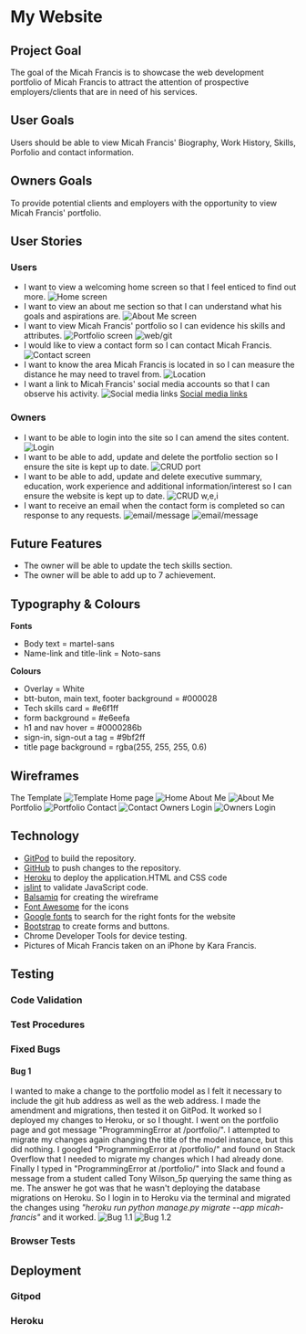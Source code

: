 # My Website
## Project Goal
The goal of the Micah Francis is to showcase the web development portfolio of Micah Francis to attract the attention of prospective employers/clients that are in need of his services.
## User Goals
Users should be able to view Micah Francis' Biography, Work History, Skills, Porfolio and contact information.
## Owners Goals
To provide potential clients and employers with the opportunity to view Micah Francis' portfolio.
## User Stories
### Users
 * I want to view a welcoming home screen so that I feel enticed to find out more. ![Home screen](/media/us_home.jpg)
 * I want to view an about me section so that I can understand what his goals and aspirations are. ![About Me screen](/media/us_about.jpg)
 * I want to view Micah Francis' portfolio so I can evidence his skills and attributes. ![Portfolio screen](/media/us_portfolio.jpg) ![web/git](/media)
 * I would like to view a contact form so I can contact Micah Francis. ![Contact screen](/media/us_contact.jpg)
 * I want to know the area Micah Francis is located in so I can measure the distance he may need to travel from. ![Location](/media/us_location.jpg)
 * I want a link to Micah Francis' social media accounts so that I can observe his activity. ![Social media links](/media/us_github.jpg) [Social media links](/media/us_linkedin.jpg)
### Owners
 * I want to be able to login into the site so I can amend the sites content. ![Login](/media/us_signin.jpg)
 * I want to be able to add, update and delete the portfolio section so I ensure the site is kept up to date. ![CRUD port](/media/us_crud_portfolio.jpg)
 * I want to be able to add, update and delete executive summary, education, work experience and additional information/interest so I can ensure the website is kept up to date. ![CRUD w,e,i](/media/us_crud_about.jpg)
 * I want to receive an email when the contact form is completed so can response to any requests. ![email/message](/media/us_contact_test.jpg) ![email/message](/media/us_test_email.jpg)
## Future Features
 * The owner will be able to update the tech skills section.
 * The owner will be able to add up to 7 achievement.
## Typography & Colours
**Fonts**
 * Body text = martel-sans
 * Name-link and title-link = Noto-sans

**Colours**
* Overlay = White
* btt-buton, main text, footer background  = #000028
* Tech skills card = #e6f1ff
* form background = #e6eefa
* h1 and nav hover = #0000286b
* sign-in, sign-out a tag = #9bf2ff
* title page background = rgba(255, 255, 255, 0.6)
## Wireframes
The Template ![Template](/media/wf_template.jpg)
Home page ![Home](/media/wf_home.jpg)
About Me ![About Me](/media/wf_about.jpg)
Portfolio ![Portfolio](/media/wf_portfolio.jpg)
Contact ![Contact](/media/wf_contact.jpg)
Owners Login ![Owners Login](/media/wf_login.jpg)
## Technology
- [GitPod](https://gitpod.io/workspaces) to build the repository.
- [GitHub](https://github.com/Code-Institute-Org/ci-full-template) to push changes to the repository.
- [Heroku](https://id.heroku.com/login) to deploy the application.HTML and CSS code
- [jslint](https://www.jslint.com/) to validate JavaScript code.
- [Balsamiq](https://balsamiq.com/) for creating the wireframe
- [Font Awesome](https://fontawesome.com/v4/) for the icons
- [Google fonts](https://fonts.google.com/) to search for the right fonts for the website
- [Bootstrap](https://getbootstrap.com/docs/4.6/getting-started/introduction/)  to create forms and buttons.
- Chrome Developer Tools for device testing.
- Pictures of Micah Francis taken on an iPhone by Kara Francis.
## Testing
### Code Validation
### Test Procedures
### Fixed Bugs 
#### Bug 1
I wanted to make a change to the portfolio model as I felt it necessary to include the git hub address as well as the web address. I made the amendment and migrations, then tested it on GitPod. It worked so I deployed my changes to Heroku, or so I thought. I went on the portfolio page and got message "ProgrammingError at /portfolio/". I attempted to migrate my changes again changing the title of the model instance, but this did nothing. I googled "ProgrammingError at /portfolio/" and found on Stack Overflow that  I needed to migrate my changes which I had already done. Finally I typed in "ProgrammingError at /portfolio/" into Slack and found a message from a student called Tony Wilson_5p querying the same thing as me. The answer he got was that he wasn't deploying the database migrations on Heroku. So I login in to Heroku via the terminal and migrated the changes using *"heroku run python manage.py migrate --app micah-francis"* and it worked. ![Bug 1.1](/media/bug_1.1.jpg) ![Bug 1.2](/media/bug_1.2.jpg)
### Browser Tests
## Deployment
### Gitpod
### Heroku

